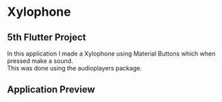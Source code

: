 # Xylophone

## 5th Flutter Project
In this application I made a Xylophone using Material Buttons which when pressed make a sound. <br>This was done using the audioplayers package.

## Application Preview

